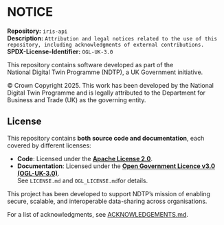 # NOTICE  

**Repository:** `iris-api`\
**Description:** `Attribution and legal notices related to the use of this repository, including acknowledgments of external contributions.`\
**SPDX-License-Identifier:** `OGL-UK-3.0`

This repository contains software developed as part of the  
National Digital Twin Programme (NDTP), a UK Government initiative.  

© Crown Copyright 2025. This work has been developed by the National Digital Twin Programme and is legally attributed to the 
Department for Business and Trade (UK) as the governing entity.  

## License  
This repository contains **both source code and documentation**, each covered by different licenses:  
- **Code**: Licensed under the **[Apache License 2.0](LICENSE.md)**.  
- **Documentation**: Licensed under the **[Open Government Licence v3.0 (OGL-UK-3.0)](OGL_LICENSE.md)**.  
See `LICENSE.md` and `OGL_LICENSE.md`for details.

This project has been developed to support NDTP’s mission of enabling  
secure, scalable, and interoperable data-sharing across organisations.  

For a list of acknowledgments, see [ACKNOWLEDGEMENTS.md](ACKNOWLEDGEMENTS.md).  
